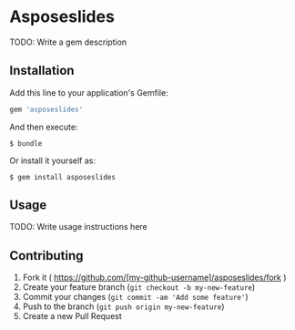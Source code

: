 # Asposeslides

TODO: Write a gem description

## Installation

Add this line to your application's Gemfile:

```ruby
gem 'asposeslides'
```

And then execute:

    $ bundle

Or install it yourself as:

    $ gem install asposeslides

## Usage

TODO: Write usage instructions here

## Contributing

1. Fork it ( https://github.com/[my-github-username]/asposeslides/fork )
2. Create your feature branch (`git checkout -b my-new-feature`)
3. Commit your changes (`git commit -am 'Add some feature'`)
4. Push to the branch (`git push origin my-new-feature`)
5. Create a new Pull Request
